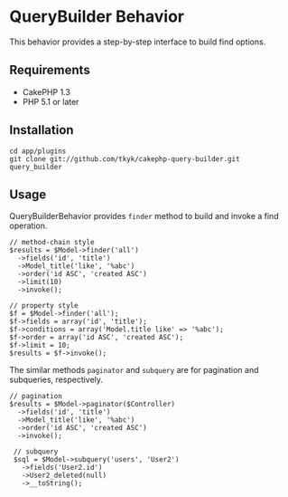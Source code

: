 # QueryBuilder Behavior

This behavior provides a step-by-step interface to build find options.

## Requirements

- CakePHP 1.3
- PHP 5.1 or later

## Installation 

    cd app/plugins
    git clone git://github.com/tkyk/cakephp-query-builder.git query_builder

## Usage

QueryBuilderBehavior provides `finder` method to build and invoke a find operation.

    // method-chain style
    $results = $Model->finder('all')
      ->fields('id', 'title')
      ->Model_title('like', '%abc')
      ->order('id ASC', 'created ASC')
      ->limit(10)
      ->invoke();
    
    // property style
    $f = $Model->finder('all');
    $f->fields = array('id', 'title');
    $f->conditions = array('Model.title like' => '%abc');
    $f->order = array('id ASC', 'created ASC');
    $f->limit = 10;
    $results = $f->invoke();

The similar methods `paginator` and `subquery` are for pagination and subqueries, respectively.

    // pagination
    $results = $Model->paginator($Controller)
      ->fields('id', 'title')
      ->Model_title('like', '%abc')
      ->order('id ASC', 'created ASC')
      ->invoke();
    
     // subquery
     $sql = $Model->subquery('users', 'User2')
       ->fields('User2.id')
       ->User2_deleted(null)
       ->__toString();


